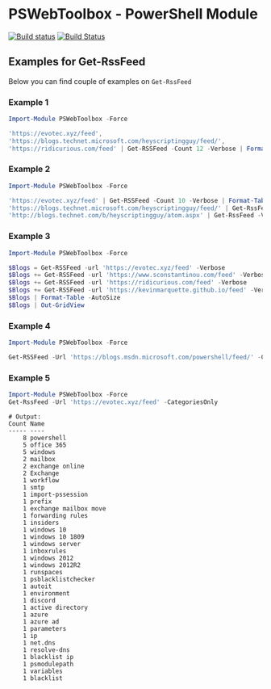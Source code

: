 # PSWebToolbox - PowerShell Module

[![Build status](https://ci.appveyor.com/api/projects/status/gl0ekjy96mg2gcmt?svg=true)](https://ci.appveyor.com/project/PrzemyslawKlys/pswebtoolbox)
[![Build Status](https://dev.azure.com/evotecpl/PSWebToolbox/_apis/build/status/EvotecIT.PSWebToolbox)](https://dev.azure.com/evotecpl/PSWebToolbox/_build/latest?definitionId=4)


## Examples for Get-RssFeed
Below you can find couple of examples on `Get-RssFeed`

### Example 1

```powershell
Import-Module PSWebToolbox -Force

'https://evotec.xyz/feed',
'https://blogs.technet.microsoft.com/heyscriptingguy/feed/',
'https://ridicurious.com/feed' | Get-RSSFeed -Count 12 -Verbose | Format-Table -AutoSize
```

### Example 2

```powershell
Import-Module PSWebToolbox -Force

'https://evotec.xyz/feed' | Get-RSSFeed -Count 10 -Verbose | Format-Table -AutoSize
'https://blogs.technet.microsoft.com/heyscriptingguy/feed/' | Get-RssFeed -Verbose -Count 20 | Out-GridView
'http://blogs.technet.com/b/heyscriptingguy/atom.aspx' | Get-RssFeed -Verbose -Count 15 | Out-GridView
```

### Example 3

```powershell
Import-Module PSWebToolbox -Force

$Blogs = Get-RSSFeed -url 'https://evotec.xyz/feed' -Verbose
$Blogs += Get-RSSFeed -url 'https://www.sconstantinou.com/feed' -Verbose
$Blogs += Get-RSSFeed -url 'https://ridicurious.com/feed' -Verbose
$Blogs += Get-RSSFeed -url 'https://kevinmarquette.github.io/feed' -Verbose -Count 10
$Blogs | Format-Table -AutoSize
$Blogs | Out-GridView
```

### Example 4

```powershell
Import-Module PSWebToolbox -Force

Get-RSSFeed -Url 'https://blogs.msdn.microsoft.com/powershell/feed/' -Count 15 | Format-Table #-Autosize
```

### Example 5

```powershell
Import-Module PSWebToolbox -Force
Get-RssFeed -Url 'https://evotec.xyz/feed' -CategoriesOnly
```

```
# Output:
Count Name
----- ----
    8 powershell
    5 office 365
    5 windows
    2 mailbox
    2 exchange online
    2 Exchange
    1 workflow
    1 smtp
    1 import-pssession
    1 prefix
    1 exchange mailbox move
    1 forwarding rules
    1 insiders
    1 windows 10
    1 windows 10 1809
    1 windows server
    1 inboxrules
    1 windows 2012
    1 windows 2012R2
    1 runspaces
    1 psblacklistchecker
    1 autoit
    1 environment
    1 discord
    1 active directory
    1 azure
    1 azure ad
    1 parameters
    1 ip
    1 net.dns
    1 resolve-dns
    1 blacklist ip
    1 psmodulepath
    1 variables
    1 blacklist

```
